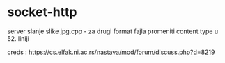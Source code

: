 # socket-http

server slanje slike jpg.cpp - za drugi format fajla promeniti content type u 52. liniji

creds : https://cs.elfak.ni.ac.rs/nastava/mod/forum/discuss.php?d=8219
